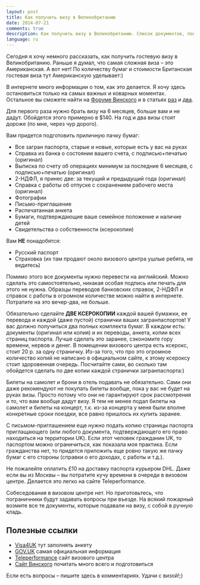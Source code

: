 ```yaml
---
layout: post
title: Как получить визу в Великобританию
date: 2014-07-21
comments: true
description: Как получить визу в Великобританию. Список документов, полезные сайты и советы. Новый визовый центр. Гостевая британская виза. 
language: ru
---
```


Сегодня я хочу немного рассказать, как получить гостевую визу в Великобританию. Раньше я думал, что самая сложная виза – это Американская. А вот нет! По количеству бумаг и стоимости Британская гостевая виза тут Американскую уделывает:)

В интернете много информации о том, как это делается. Я хочу здесь остановиться только на самых важных и коварных моментах. Остальное вы сможете найти на [Форуме Винского](http://forum.awd.ru) и в статьях [раз](http://awd.ru/viza-uk-moskva/) и [два](http://awd.ru/novyj-vizovyj-tsentr-velikobritanii-rossii/).

Для первого раза нужно брать визу на 6 месяцев, больше вам и не дадут. Обойдется этого примерно в $140. На год и два визы стоят дороже (по мне, через чур дорого).

Вам придется подготовить приличную пачку бумаг:

* Все загран паспорта, старые и новые, которые есть у вас на руках
* Справка из банка о состоянии вашего счета, с подписью+печатью (оригинал)
* Выписка по счету об операциях минимум за последние 6 месяцев, с подписью+печатью (оригинал)
* 2-НДФЛ, я принес две: за текущий и предыдущий года (оригинал)
* Справка с работы об отпуске с сохранением рабочего места (оригинал)
* Фотографии
* Письмо-приглашение
* Распечатанная анкета
* Бумаги, подтверждающие ваше семейное положение и наличие детей
* Свидетельства о собственности (ксерокопии)

Вам __НЕ__ понадобятся:

* Русский паспорт
* Страховка (их там продают около визового центра ушлые ребята, не ведитесь)

Помимо этого все документы нужно перевести на английский. Можно сделать это самостоятельно, никакая особая подпись или печать для этого не нужна. Образцы переводов банковских справок, 2-НДФЛ и справок с работы в огромном количестве можно найти в интернете. Потратите на это вечер-два, не больше.

Обязательно сделайте __ДВЕ КСЕРОКОПИИ__ каждой вашей бумажки, ее перевода и каждой (даже пустой) странички ваших загранпаспортов! У вас должно получиться два полных комплекта бумаг. В каждом есть: документы (оригинал или копия) и их переводы, анкета, копии всех страниц паспорта. Лучше сделать это заранее, сэкономите гору времени, нервов и денег. В помещении визового центра есть ксерокс, стоит 20 р. за одну страничку. Из-за того, что про это огромное количество копий не написано в официальном сайте, к этому ксероксу стоит здоровенная очередь. Посчитайте сами, во сколько там обойдется сделать по две копии каждой странички загранпаспорта:)

Билеты на самолет и брони в отель подавать не обязательно. Сами они даже рекомендуют не покупать билеты вообще, пока у вас не будет на руках визы. Просто потому что они не гарантируют срок рассмотрения и то, что вам вообще дадут визу. Я тем не менее подал билеты на самолет и билеты на концерт, т.к. из-за концерта у меня были вполне конкретные сроки поездки, все равно пришлось их купить заранее.

С письмом-приглашением еще нужно подать копию страницы паспорта приглащающего (или любого документа, подтверждающего его право находиться на территории UK). Если этот человек гражданин UK, то паспортом можно ограничиться, как показала моя практика. Если гражданства нет, то придется приложить еще ровно такую же пачку бумаг с его стороны (справки о его доходах, с работы и т.д.).

Не пожалейте оплатить £10 на доставку паспорта курьером DHL. Даже если вы из Москвы – вы потратите кучу времени в очереди в визовом центре. Делается это легко на сайте Teleperformance.

Собеседования в визовом центре нет. Но приготовьтесь, что пограничники будут задавать вопросы при въезде. На всякий пожарный возмите все те документы, которые подавали на визу, с собой в ручную кладь.

## Полезные ссылки

* [Visa4UK](https://www.visa4uk.fco.gov.uk) тут заполнять анкету
* [GOV.UK](https://www.gov.uk/general-visit-visa) самая официальная информация
* [Teleperformance](http://www.ge2ru.tpcontact.co.uk) сайт визового центра
* [Сайт Винского](http://awd.ru) почитать много всего и подготовиться

Если есть вопросы – пишите здесь в комментариях. Удачи с визой!;)